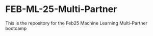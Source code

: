 # FEB-ML-25-Multi-Partner
This is the repository for the Feb25 Machine Learning Multi-Partner bootcamp
